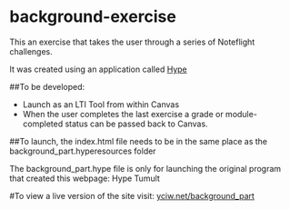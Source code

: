 # background-exercise
This an exercise that takes the user through a series of Noteflight challenges. 

It was created using an application called [Hype](http://tumult.com/hype/pro/)

##To be developed: 
- Launch as an LTI Tool from within Canvas
- When the user completes the last exercise a grade or module-completed status can be passed back to Canvas. 

##To launch, the index.html file needs to be in the same place as the background_part.hyperesources folder

The background_part.hype file is only for launching the original program that created this webpage:  Hype Tumult

#To view a live version of the site visit: [yciw.net/background_part](http://yciw.net/background_part/)

